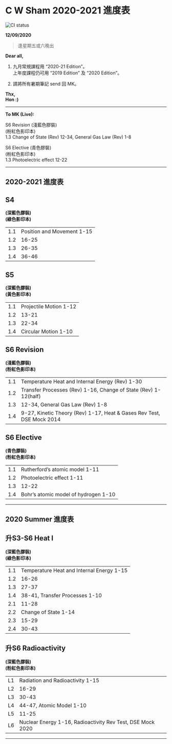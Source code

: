 # C W Sham 2020-2021 進度表 
![CI status](https://img.shields.io/badge/CWSHAM%20-Physics-00b2b4.svg)

**12/09/2020**
> 逢星期五或六晚出

**Dear all,**

1) 九月常規課程用 “2020-21 Edition”。  
上年度課程仍可用 “2019 Edition” 及 “2020 Edition”。  
  
2) 請將所有暑期筆記 send 回 MK。  

**Thx,**  
**Hon :)**   

***

**To MK (Live):**  
  
S6 Revision (淺藍色膠裝)  
(粉紅色影印本)  
1.3 Change of State (Rev) 12-34, General Gas Law (Rev) 1-8  
  
S6 Elective (青色膠裝)  
(粉紅色影印本)  
1.3 Photoelectric effect 12-22  

***

## 2020-2021 進度表

## S4
**(深藍色膠裝)**  
**(綠色影印本)**  

|||
|:-|:-|
|1.1|Position and Movement 1-15|
|1.2|16-25|
|1.3|26-35|
|1.4|36-46|

## S5 
**(深藍色膠裝)**  
**(黃色影印本)**  

|||
|:-|:-|
|1.1|Projectile Motion 1-12|
|1.2|13-21|
|1.3|22-34|
|1.4|Circular Motion 1-10|

## S6 Revision 
**(淺藍色膠裝)**  
**(粉紅色影印本)**  

|||
|:-|:-|
|1.1|Temperature Heat and Internal Energy (Rev) 1-30|
|1.2|Transfer Processes (Rev) 1-16, Change of State (Rev) 1-12(half)|
|1.3|12-34, General Gas Law (Rev) 1-8|
|1.4|9-27, Kinetic Theory (Rev) 1-17, Heat & Gases Rev Test, DSE Mock 2014|

## S6 Elective 
**(青色膠裝)**  
**(粉紅色影印本)**  

|||
|:-|:-|
|1.1|Rutherford’s atomic model 1-11|
|1.2|Photoelectric effect 1-11|
|1.3|12-22|
|1.4|Bohr’s atomic model of hydrogen 1-10|

***

## 2020 Summer 進度表

## 升S3-S6 Heat I
**(深藍色膠裝)**  
**(綠色影印本)**  

|||
|:-|:-|
|1.1|Temperature Heat and Internal Energy 1-15|
|1.2|16-26|
|1.3|27-37|
|1.4|38-41, Transfer Processes 1-10|
|2.1|11-28|
|2.2|Change of State 1-14|
|2.3|15-29|
|2.4|30-43|

## 升S6 Radioactivity 
**(深藍色膠裝)**  
**(粉紅色影印本)**  

|||
|:-|:-|
|L1|Radiation and Radioactivity 1-15|
|L2|16-29|
|L3|30-43|
|L4|44-47, Atomic Model 1-10|
|L5|11-25|
|L6|Nuclear Energy 1-16, Radioactivity Rev Test, DSE Mock 2020|

***
